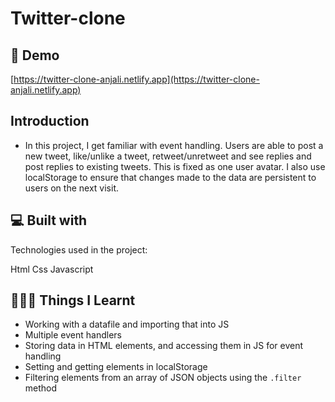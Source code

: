 # Twitter-clone

## 🚀 Demo
[https://twitter-clone-anjali.netlify.app](https://twitter-clone-anjali.netlify.app)

## Introduction
- In this project, I get familiar with event handling. 
Users are able to post a new tweet, like/unlike a tweet, retweet/unretweet and see replies and post replies to existing tweets.
This is fixed as one user avatar. I also use localStorage to ensure that changes made to the data are persistent to users on the next visit.


## 💻 Built with
Technologies used in the project:

Html
Css
Javascript

## 👷🏽‍♀️ Things I Learnt
- Working with a datafile and importing that into JS
- Multiple event handlers
- Storing data in HTML elements, and accessing them in JS for event handling
- Setting and getting elements in localStorage
- Filtering elements from an array of JSON objects using the `.filter` method
